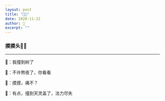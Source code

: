 ```yaml
---
layout: post
title: "🐒🌲" 
date: 2020-11-22
author: 🐒
excerpt: ""
---
```


### 摸摸头🐒🌲

---

🐒：我撞到树了

🐷：不许熬夜了，你看看

🐷：摸摸，痛不？

🐒：有点，撞到天灵盖了，法力尽失




